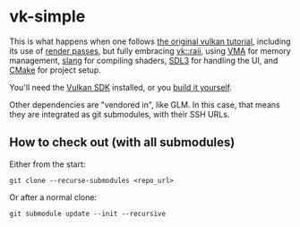 # vk-simple

This is what happens when one follows [the original vulkan tutorial](https://vulkan-tutorial.com/),
including its use of
[render passes](https://vulkan-tutorial.com/Drawing_a_triangle/Graphics_pipeline_basics/Render_passes),
but fully embracing [vk::raii](https://github.com/KhronosGroup/Vulkan-Hpp/blob/main/vk_raii_ProgrammingGuide.md),
using [VMA](https://gpuopen.com/vulkan-memory-allocator/) for memory management,
[slang](https://github.com/shader-slang/slang) for compiling shaders,
[SDL3](https://wiki.libsdl.org/SDL3/FrontPage) for handling the UI,
and [CMake](https://cmake.org/) for project setup.

You'll need the [Vulkan SDK](https://vulkan.lunarg.com/sdk/home) installed,
or you [build it yourself](https://github.com/dirkz/vulkan-sdk-builder).

Other dependencies are "vendored in", like GLM. In this case, that means
they are integrated as git submodules, with their SSH URLs.

## How to check out (with all submodules)

Either from the start:

```
git clone --recurse-submodules <repo_url>
```

Or after a normal clone:

```
git submodule update --init --recursive
```